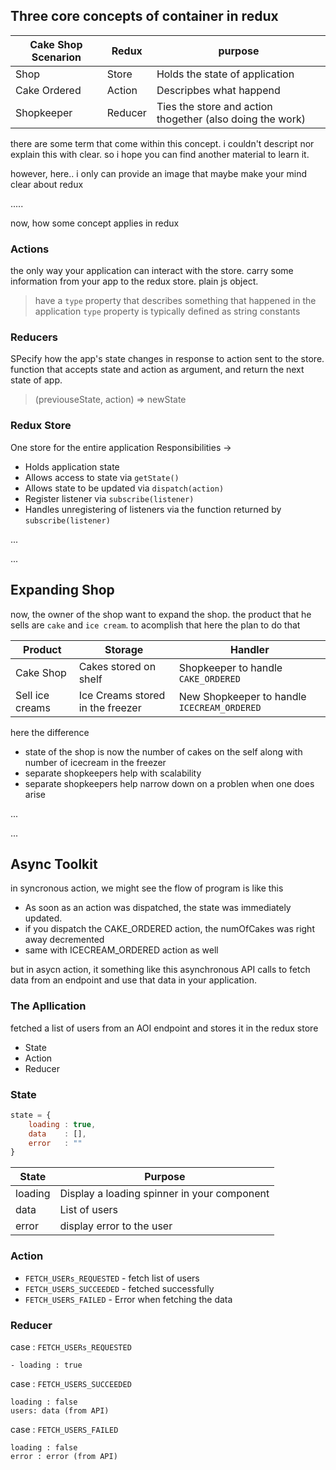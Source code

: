 


## Three core concepts of container in redux


| Cake Shop Scenarion       | Redux         | purpose               |
| ----------------------    | ------------  | --------------------- |
| Shop                      | Store         | Holds the state of application
| Cake Ordered              | Action        | Descripbes what happend
| Shopkeeper                | Reducer       | Ties the store and action thogether (also doing the work)

there are some term that come within this concept.
i couldn't descript nor explain this with clear. so i hope you can find another material to learn it.

however, here..
i only can provide an image that maybe make your mind clear about redux

..... 



now, how some concept applies in redux

### Actions
the only way your application can interact with the store.
carry some information from your app to the redux store.
plain js object.
> have a `type` property that describes something that happened in the application
> `type` property is typically defined as string constants


### Reducers
SPecify how the app's state changes in response to action sent to the store. 
function that accepts state and action as argument, and return the next state of app. 
> (previouseState, action) => newState



### Redux Store
One store for the entire application
Responsibilities ->
- Holds application state
- Allows access to state via `getState()`
- Allows state to be updated via `dispatch(action)`
- Register listener via `subscribe(listener)`
- Handles unregistering of listeners via the function returned by `subscribe(listener)`

...

...
## Expanding Shop
now, the owner of the shop want to expand the shop. the product that he sells are `cake` and `ice cream`.
to acomplish that here the plan to do that

| Product       | Storage         | Handler               |
| ----------------------    | ------------  | --------------------- |
| Cake Shop | Cakes stored on shelf         | Shopkeeper to handle `CAKE_ORDERED`
| Sell ice creams | Ice Creams stored in the freezer | New Shopkeeper to handle `ICECREAM_ORDERED`

here the difference
 + state of the shop is now the number of cakes on the self along with number of icecream in the freezer
 + separate shopkeepers help with scalability
 + separate shopkeepers help narrow down on a problen when one does arise

...

...
## Async Toolkit
in syncronous action, we might see the flow of program is like this
- As soon as an action was dispatched, the state was immediately updated.
- if you dispatch the CAKE_ORDERED action, the numOfCakes was right away decremented
- same with ICECREAM_ORDERED action as well

but in asycn action, it something like this
asynchronous API calls to fetch data from an endpoint and use that data in your application.

### The Apllication
fetched a list of users from an AOI endpoint and stores it in the redux store
- State
- Action 
- Reducer

### State
```js
state = {
    loading : true,
    data    : [],
    error   : ""
}
```
| State | Purpose |
| ---------| ---- |
| loading | Display a loading spinner in your component |
| data | List of users |
| error | display error to the user |


### Action
- `FETCH_USERs_REQUESTED` - fetch list of users
- `FETCH_USERS_SUCCEEDED` - fetched successfully
- `FETCH_USERS_FAILED` - Error when fetching the data

### Reducer

case : `FETCH_USERs_REQUESTED`
```
- loading : true
```
case : `FETCH_USERS_SUCCEEDED`
```
loading : false
users: data (from API)
```
case : `FETCH_USERS_FAILED`
```
loading : false
error : error (from API)
```